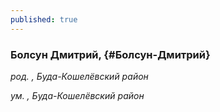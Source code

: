 ```yaml
---
published: true
---
```


### Болсун Дмитрий,  {#Болсун-Дмитрий}

_род. , Буда-Кошелёвский район_

_ум. , Буда-Кошелёвский район_

